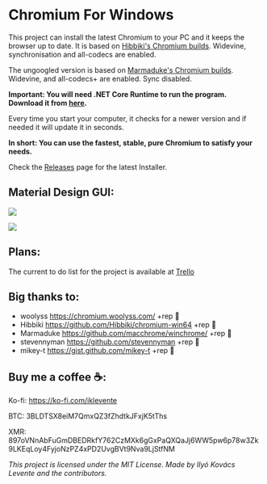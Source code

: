 # Chromium For Windows
This project can install the latest Chromium to your PC and it keeps the browser up to date. It is based on [Hibbiki's Chromium builds](https://github.com/Hibbiki/chromium-win64).
Widevine, synchronisation and all-codecs are enabled.

The ungoogled version is based on [Marmaduke's Chromium builds](https://github.com/macchrome/winchrome/).
Widevine, and all-codecs+ are enabled. Sync disabled.

**Important: You will need .NET Core Runtime to run the program. Download it from [here](https://dotnet.microsoft.com/download).**

Every time you start your computer, it checks for a newer version and if needed it will update it in seconds.

**In short: You can use the fastest, stable, pure Chromium to satisfy your needs.**

Check the [Releases](https://github.com/iklevente/ChromiumForWindows/releases/latest) page for the latest Installer.


## Material Design GUI:
![](https://raw.githubusercontent.com/iklevente/ChromiumForWindows/master/Shared%20Resources/Videos/CFWSettings.gif)

![](https://raw.githubusercontent.com/iklevente/ChromiumForWindows/master/Shared%20Resources/Videos/CFWUpdater.gif)


## Plans:
The current to do list for the project is available at [Trello](https://trello.com/b/oMVvIZFQ/chromiumforwindows)


## Big thanks to:
- woolyss https://chromium.woolyss.com/ +rep 🍺
- Hibbiki https://github.com/Hibbiki/chromium-win64 +rep 🍺
- Marmaduke https://github.com/macchrome/winchrome/ +rep 🍺
- stevennyman https://github.com/stevennyman +rep 🍺
- mikey-t https://gist.github.com/mikey-t +rep 🍺


## Buy me a coffee ☕:
Ko-fi: https://ko-fi.com/iklevente

BTC: 3BLDTSX8eiM7QmxQZ3fZhdtkJFxjK5tThs

XMR: 897oVNnAbFuGmDBEDRkfY762CzMXk6gGxPaQXQaJj6WW5pw6p78w3Zk9LKEqLoy4FyjoNzPZ4xPD2UvgBVt9Nva9LjStfNM


*This project is licensed under the MIT License. Made by Ilyó Kovács Levente and the contributors.*
